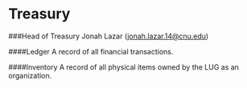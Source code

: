 Treasury
========

###Head of Treasury
Jonah Lazar (jonah.lazar.14@cnu.edu)


####Ledger
A record of all financial transactions.

####Inventory
A record of all physical items owned by the LUG as an organization.
